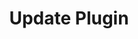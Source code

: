 ---
title: Update Plugin
excerpt: Update Plugin
api:
  file: botpress-api.json
  operationId: updatePlugin
deprecated: false
hidden: true
metadata:
  title: ''
  description: ''
  robots: index
next:
  description: ''
---